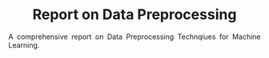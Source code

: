 <h1 align = center>Report on Data Preprocessing</h1>
<p align=justify>A comprehensive report on Data Preprocessing Technqiues for Machine Learning.</p>
